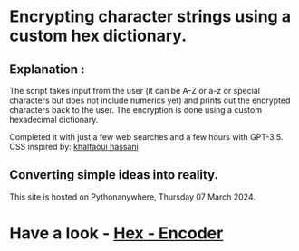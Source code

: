 # Encrypting character strings using a custom hex dictionary.
## Explanation :
The script takes input from the user (it can be A-Z or a-z or special characters but does not include numerics yet) and
prints out the encrypted characters back to the user. The encryption is done using a custom hexadecimal dictionary.

Completed it with just a few web searches and a few hours with GPT-3.5.<br>
CSS inspired by: [khalfaoui hassani](https://codepen.io/soufiane-khalfaoui-hassani/pen/LYpPWda)


## Converting simple ideas into reality. <br>
This site is hosted on Pythonanywhere, Thursday 07 March 2024.
# Have a look - [ Hex - Encoder ](http://ft10101.pythonanywhere.com/) 
